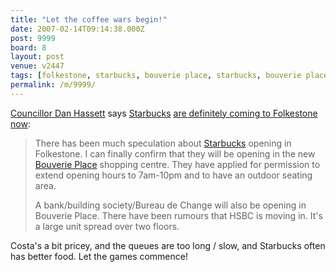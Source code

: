 ```yaml
---
title: "Let the coffee wars begin!"
date: 2007-02-14T09:14:38.000Z
post: 9999
board: 8
layout: post
venue: v2447
tags: [folkestone, starbucks, bouverie place, starbucks, bouverie place]
permalink: /m/9999/
---
```

<a href="http://danhassett.blogspot.com/2007/02/starbucks.html">Councillor Dan Hassett</a> says <a href="/wiki/starbucks">Starbucks</a> <a href="http://danhassett.blogspot.com/2007/02/starbucks.html">are definitely coming to Folkestone now</a>:

<blockquote>There has been much speculation about <a href="/wiki/starbucks">Starbucks</a> opening in Folkestone. I can finally confirm that they will be opening in the new <a href="/wiki/bouverie+place">Bouverie Place</a> shopping centre. They have applied for permission to extend opening hours to 7am-10pm and to have an outdoor seating area.

A bank/building society/Bureau de Change will also be opening in Bouverie Place. There have been rumours that HSBC is moving in. It's a large unit spread over two floors.</blockquote>

Costa's a bit pricey, and the queues are too long / slow, and Starbucks often has better food. Let the games commence!
